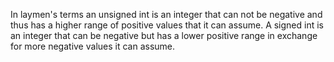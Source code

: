 In laymen's terms an unsigned int is an integer that can not be negative and thus has a higher range of positive values that it can assume. A signed int is an integer that can be negative but has a lower positive range in exchange for more negative values it can assume.